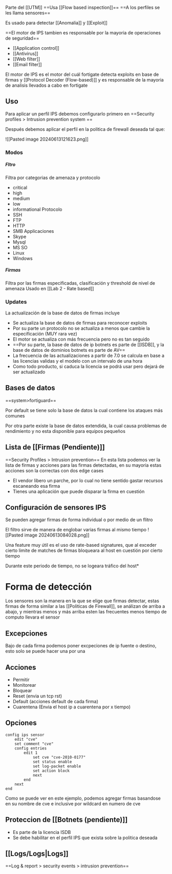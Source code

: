 Parte del [[UTM]]
==Usa [[Flow based inspection]]==
==A los perfiles se les llama sensores==

Es usado para detectar [[Anomalia]] y [[Exploit]]

==El motor de IPS tambien es responsable por la mayoria de operaciones de seguridad==
- [[Application control]]
- [[Antivirus]]
- [[Web filter]]
- [[Email filter]]

El motor de IPS es el motor del cuál fortigate detecta exploits en base de firmas y [[Protocol Decoder (Flow-based)]] y es responsable de la mayoria de analisis llevados a cabo en fortigate

## Uso 
Para aplicar un perfil IPS debemos configurarlo primero en 
==Security profiles > Intrusion prevention system ==

Después debemos aplicar el perfil en la politica de firewall deseada tal que:

![[Pasted image 20240613121623.png]]



### Modos
##### Fltro
Filtra por categorias de amenaza y protocolo

- critical
- high 
- medium
- low
- informational
Protocolo
- SSH
- FTP
- HTTP
- SMB
Applicaciones
- Skype
- Mysql
- MS
SO
- Linux
- Windows

##### Firmas
Filtra por las firmas especificadas, clasificación y threshold de nivel de amenaza
Usado en [[Lab 2 - Rate based]]

### Updates

La actualización de la base de datos de firmas incluye

- Se actualiza la base de datos de firmas para reconocer exploits
- Por su parte un protocolo no se actualiza a menos que cambie la especificación (MUY rara vez)
- El motor se actualiza con más frecuencia pero no es tan seguido
- ==Por su parte, la base de datos de ip botnets es parte de [[ISDB]], y la base de datos de dominios botnets es parte de AV==
- La frecuencia de las actualizaciones a partir de 7.0 se calcula en base a las licencias validas y el modelo con un intervalo de una hora
- Como todo producto, si caduca la licencia se podrá usar pero dejará de ser actualizado

## Bases de datos
==system>fortiguard==

Por default se tiene solo la base de datos la cual contiene los ataques más comunes

Por otra parte existe la base de datos extendida, la cual causa problemas de rendimiento y no esta disponible para equipos pequeños


## Lista de [[Firmas (Pendiente)]] 
==Security Profiles > Intrusion prevention==
En esta lista podemos ver la lista de firmas y acciones para las firmas detectadas, en su mayoria estas acciones son la correctas con dos edge cases

- El vendor libero un parche, por lo cual no tiene sentido gastar recursos escaneando esa firma
- Tienes una aplicación que puede disparar la firma en cuestión

## Configuración de sensores IPS
Se pueden agregar firmas de forma individual o por medio de un flitro

El filtro sirve de manera de englobar varias firmas al mismo tiempo
![[Pasted image 20240613084028.png]]

Una feature muy útil es el uso de rate-based signatures, que al exceder cierto limite de matches de firmas bloqueara al host en cuestión por cierto tiempo

Durante este periodo de tiempo, no se logeara tráfico del host*


# Forma de detección
Los sensores son la manera en la que se elige que firmas detectar, estas firmas de forma similar a las [[Politicas de Firewall]], se análizan  de arriba a abajo, y mientras menos y más arriba esten las frecuentes menos tiempo de computo llevara el sensor


## Excepciones 
Bajo de cada firma podemos poner excpeciones de ip fuente o destino, esto solo se puede hacer una por una

## Acciones

- Permitir 
- Monitorear
- Bloquear
- Reset (envia un tcp rst)
- Default (acciones default de cada firma)
- Cuarentena (Envia el host ip a cuarentena por x tiempo)

## Opciones
```
config ips sensor
	edit "cve"
	set comment "cve"
	config entries
		edit 1
			set cve "cve-2010-0177"
			set status enable
			set log-packet enable
			set action block
			next
		end
	next
end
```

Como se puede ver en este ejemplo, podemos agregar firmas basandose en su nombre de cve e inclusive por wildcard en numero de cve

## Proteccion de [[Botnets (pendiente)]]

- Es parte de la licencia ISDB 
- Se debe habilitar en el perfil IPS que exista sobre la politica deseada

## [[Logs/Logs|Logs]]
==Log & report > security events  > intrusion prevention==

